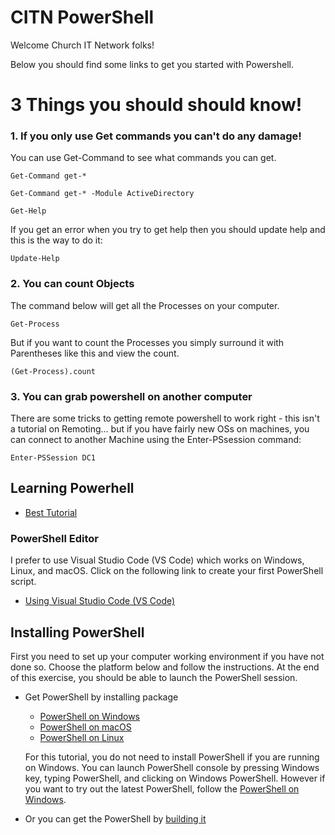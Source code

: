 # CITN PowerShell

Welcome Church IT Network folks!

Below you should find some links to get you started with Powershell. 

# 3 Things you should should know!

### 1. If you only use Get commands you can't do any damage!

You can use Get-Command to see what commands you can get. 

`Get-Command get-*`

`Get-Command get-* -Module ActiveDirectory`

`Get-Help`

If you get an error when you try to get help then you should update help and this is the way to do it:

`Update-Help`

### 2. You can count Objects

The command below will get all the Processes on your computer. 

`Get-Process`

But if you want to count the Processes you simply surround it with Parentheses like this and view the count.

`(Get-Process).count` 

### 3. You can grab powershell on another computer

There are some tricks to getting remote powershell to work right - this isn't a tutorial on Remoting... but if you have fairly new OSs on machines,
you can connect to another Machine using the Enter-PSsession command:

`Enter-PSSession DC1`


## Learning Powerhell 

- [Best Tutorial](https://channel9.msdn.com/Series/GetStartedPowerShell3/01)



### PowerShell Editor


I prefer to  use Visual Studio Code (VS Code) which works on Windows, Linux, and macOS.
Click on the following link to create your first PowerShell script.

- [Using Visual Studio Code (VS Code)](https://docs.microsoft.com/powershell/scripting/dev-cross-plat/vscode/using-vscode)


## Installing PowerShell

First you need to set up your computer working environment if you have not done so.
Choose the platform below and follow the instructions.
At the end of this exercise, you should be able to launch the PowerShell session.

- Get PowerShell by installing package
    * [PowerShell on Windows][inst-win]
    * [PowerShell on macOS][inst-macos]
    * [PowerShell on Linux][inst-linux]


  For this tutorial, you do not need to install PowerShell if you are running on Windows.
  You can launch PowerShell console by pressing Windows key, typing PowerShell, and clicking on Windows PowerShell.
  However if you want to try out the latest PowerShell, follow the [PowerShell on Windows][inst-win].

- Or you can get the PowerShell by [building it][build-powershell]

[build-powershell]:../../README.md#building-the-repository
[inst-linux]: https://docs.microsoft.com/powershell/scripting/install/installing-powershell-core-on-linux
[inst-win]: https://docs.microsoft.com/powershell/scripting/install/installing-powershell-core-on-windows
[inst-macos]: https://docs.microsoft.com/powershell/scripting/install/installing-powershell-core-on-macos
